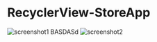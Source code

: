 # RecyclerView-StoreApp
![screenshot1](https://user-images.githubusercontent.com/63505261/99253599-14ece280-2822-11eb-9090-b4912075cf8c.png)
BASDASd
![screenshot2](https://user-images.githubusercontent.com/63505261/99253646-22a26800-2822-11eb-8bfd-9db40e3c3a9c.png)
